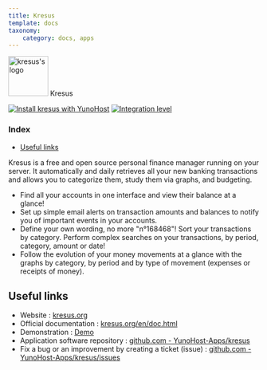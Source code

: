```yaml
---
title: Kresus
template: docs
taxonomy:
    category: docs, apps
---
```


<img src="/images/kresus_logo.png" height="80px" alt="kresus's logo"> Kresus

[![Install kresus with YunoHost](https://install-app.yunohost.org/install-with-yunohost.png)](https://install-app.yunohost.org/?app=kresus) [![Integration level](https://dash.yunohost.org/integration/kresus.svg)](https://dash.yunohost.org/appci/app/kresus)

### Index

- [Useful links](#useful-links)

Kresus is a free and open source personal finance manager running on your server. It automatically and daily retrieves all your new banking transactions and allows you to categorize them, study them via
graphs, and budgeting.

* Find all your accounts in one interface and view their balance at a glance!
* Set up simple email alerts on transaction amounts and balances to notify you of important events in your accounts.
* Define your own wording, no more "n°168468"! Sort your transactions by category. Perform complex searches on your transactions, by period, category, amount or date!
* Follow the evolution of your money movements at a glance with the graphs by category, by period and by type of movement (expenses or receipts of money).

## Useful links

+ Website : [kresus.org](https://kresus.org/)
+ Official documentation : [kresus.org/en/doc.html](https://kresus.org/en/doc.html)
+ Demonstration : [Demo](https://kresus.org/demo.html)
+ Application software repository : [github.com - YunoHost-Apps/kresus](https://github.com/YunoHost-Apps/kresus_ynh)
+ Fix a bug or an improvement by creating a ticket (issue) : [github.com - YunoHost-Apps/kresus/issues](https://github.com/YunoHost-Apps/kresus_ynh/issues)
